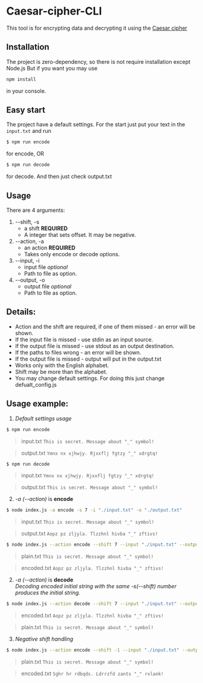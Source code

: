 # Caesar-cipher-CLI
This tool is for encrypting data and decrypting it using the [Caesar cipher](https://en.wikipedia.org/wiki/Caesar_ciphers)

## Installation
The project is zero-dependency, so there is not require installation except Node.js
But if you want you may use 
```bash 
npm install
```
in your console.

## Easy start
The project have a default settings. For the start just put your text in the ```input.txt``` and run 
```bash
$ npm run encode
``` 
for encode,
 OR 
 ```bash 
 $ npm run decode
 ``` 
for decode.
And then just check output.txt

## Usage
There are 4 arguments:
  1. --shift, -s
      * a shift **REQUIRED**
      * A integer that sets offset. It may be negative.
  2. --action, -a
      * an action  **REQUIRED**
      * Takes only encode or decode options.
  3. --input, -i
      * input file *optional*
      * Path to file as option.
  4. --output, -o
      * output file *optional*
      * Path to file as option.

## Details:
  * Action and the shift are required, if one of them missed - an error will be shown.
  * If the input file is missed - use stdin as an input source.
  * If the output file is missed - use stdout as an output destination.
  * If the paths to files wrong - an error will be shown.
  * If the output file is missed - output will put in the output.txt
  * Works only with the English alphabet.
  * Shift may be more than the alphabet.
  * You may change default settings. For doing this just change defualt_config.js

## Usage example: 
   1. _Default settings usage_
   ```bash
   $ npm run encode
   ```
   > input.txt
   > `This is secret. Message about "_" symbol!`
   
   > output.txt
   > `Ymnx nx xjhwjy. Rjxxflj fgtzy "_" xdrgtq!`

   ```bash
   $ npm run decode
   ```
   > input.txt
   > `Ymnx nx xjhwjy. Rjxxflj fgtzy "_" xdrgtq!`
   
   > output.txt
   > `This is secret. Message about "_" symbol!`
   2. _-a (--action)_ is **encode**
   
   ```bash
   $ node index.js -a encode -s 7 -i "./input.txt" -o "./output.txt"
   ```
   > input.txt
   > `This is secret. Message about "_" symbol!`
   
   > output.txt
   > `Aopz pz zljyla. Tlzzhnl hivba "_" zftivs!`
   
   ```bash
   $ node index.js --action encode --shift 7 --input "./input.txt" --output "./output.txt"
   ```
   > plain.txt
   > `This is secret. Message about "_" symbol!`
   
   > encoded.txt
   > `Aopz pz zljyla. Tlzzhnl hivba "_" zftivs!`
   
   2. _-a (--action)_ is **decode**  
   _Decoding encoded initial string with the same -s(--shift) number produces the initial string._
   
   ```bash
   $ node index.js --action decode --shift 7 --input "./input.txt" --output "./output.txt"
   ```
   
   > encoded.txt
   > `Aopz pz zljyla. Tlzzhnl hivba "_" zftivs!`
   
   > plain.txt
   > `This is secret. Message about "_" symbol!`
   
   3. _Negative shift handling_
   
   ```bash
   $ node index.js --action encode --shift -1 --input "./input.txt" --output "./output.txt"
   ```
   
   > plain.txt
   > `This is secret. Message about "_" symbol!`
   
   > encoded.txt
   > `Sghr hr rdbqds. Ldrrzfd zants "_" rxlank!`
   
   